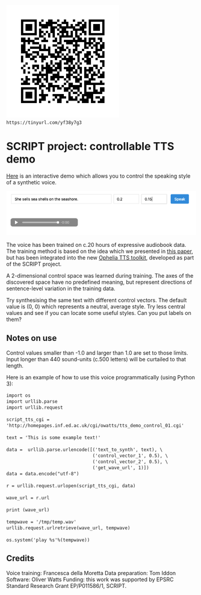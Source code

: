 ![](https://github.com/oliverwatts/notes/blob/master/demo/img/QR.png)
`https://tinyurl.com/yf38y7g3`

# SCRIPT project: controllable TTS demo

[Here](http://homepages.inf.ed.ac.uk/cgi/owatts/tts_demo_control_01.cgi) is an interactive demo which allows you to control the speaking style of a synthetic voice.

![](https://github.com/oliverwatts/notes/blob/master/demo/img/screenshot.png)

The voice has been trained on c.20 hours of expressive audiobook data. The training method is based on the idea which we presented in [this paper](https://www.isca-speech.org/archive/interspeech_2015/i15_2217.html), but has been integrated into the new [Ophelia TTS toolkit](https://github.com/CSTR-Edinburgh/ophelia), developed as part of the SCRIPT project.

A 2-dimensional control space was learned during training. The axes of the discovered space have no predefined meaning, but represent directions of sentence-level variation in the training data.

Try synthesising the same text with different control vectors. The default value is (0, 0) which represents a neutral, average style. Try less central values and see if you can locate some useful styles. Can you put labels on them? 

## Notes on use

Control values smaller than -1.0 and larger than 1.0 are set to those limits. Input longer than 440 sound-units (c.500 letters) will be curtailed to that length.

Here is an example of how to use this voice programmatically (using Python 3):

```
import os
import urllib.parse
import urllib.request

script_tts_cgi = 'http://homepages.inf.ed.ac.uk/cgi/owatts/tts_demo_control_01.cgi'

text = 'This is some example text!'

data =  urllib.parse.urlencode([('text_to_synth', text), \
                                ('control_vector_1', 0.5), \
                                ('control_vector_2', 0.5), \
                                ('get_wave_url', 1)]) 
data = data.encode("utf-8")

r = urllib.request.urlopen(script_tts_cgi, data)

wave_url = r.url

print (wave_url)

tempwave = '/tmp/temp.wav'
urllib.request.urlretrieve(wave_url, tempwave)

os.system('play %s'%(tempwave))
```


## Credits
Voice training: Francesca della Moretta
Data preparation: Tom Iddon
Software: Oliver Watts
Funding: this work was supported by EPSRC Standard Research Grant EP/P011586/1, SCRIPT.